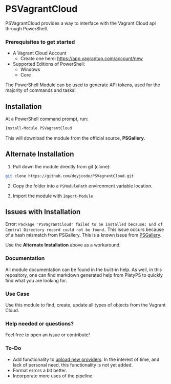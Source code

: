 # PSVagrantCloud 
PSVagrantCloud provides a way to interface with the Vagrant Cloud api through PowerShell.

### Prerequisites to get started
* A Vagrant Cloud Account
    * Create one here: https://app.vagrantup.com/account/new
* Supported Editions of PowerShell: 
    * Windows
    * Core

The PowerShell Module can be used to generate API tokens, used for the majority of commands and tasks!

## Installation
At a PowerShell command prompt, run:
```powershell
Install-Module PSVagrantCloud
```

This will download the module from the official source, **PSGallery**.

## Alternate Installation
1. Pull down the module directly from git (clone):
```bash
git clone https://github.com/deyjcode/PSVagrantCloud.git
```
2. Copy the folder into a `PSModulePath` environment variable location.

3. Import the module with `Import-Module`

## Issues with Installation
Error: `Package 'PSVagrantCloud' failed to be installed because: End of Central Directory
record could not be found.`
This issue occurs because of a hash mismatch from PSGallery. This is a known issue from [PSGallery](https://github.com/PowerShell/PowerShellGallery/blob/master/psgallery_status.md#10242018---some-downloads-failing-with-end-of-central-directory-record-could-not-be-found).

Use the **Alternate Installation** above as a workaround.

### Documentation
All module documentation can be found in the built-in help. As well, in this repository, one can find markdown generated help from PlatyPS to quickly find what you are looking for.

### Use Case
Use this module to find, create, update all types of objects from the Vagrant Cloud.

### Help needed or questions?
Feel free to open an issue or contribute!

### To-Do
* Add functionality to [upload new providers](https://www.vagrantup.com/docs/vagrant-cloud/api.html#update-a-provider). In the interest of time, and lack of personal need, this functionality is not yet added.
* Format errors a bit better.
* Incorporate more uses of the pipeline
